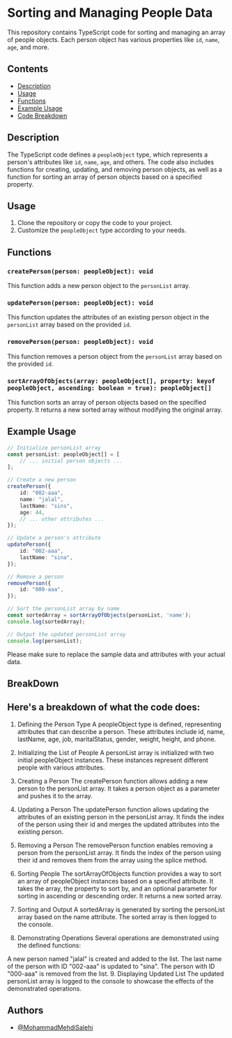 
# Sorting and Managing People Data

This repository contains TypeScript code for sorting and managing an array of people objects. Each person object has various properties like `id`, `name`, `age`, and more.

## Contents

- [Description](#description)
- [Usage](#usage)
- [Functions](#functions)
- [Example Usage](#example-usage)
- [Code Breakdown](#BreakDown)
## Description

The TypeScript code defines a `peopleObject` type, which represents a person's attributes like `id`, `name`, `age`, and others. The code also includes functions for creating, updating, and removing person objects, as well as a function for sorting an array of person objects based on a specified property.

## Usage

1. Clone the repository or copy the code to your project.
2. Customize the `peopleObject` type according to your needs.

## Functions

### `createPerson(person: peopleObject): void`

This function adds a new person object to the `personList` array.

### `updatePerson(person: peopleObject): void`

This function updates the attributes of an existing person object in the `personList` array based on the provided `id`.

### `removePerson(person: peopleObject): void`

This function removes a person object from the `personList` array based on the provided `id`.

### `sortArrayOfObjects(array: peopleObject[], property: keyof peopleObject, ascending: boolean = true): peopleObject[]`

This function sorts an array of person objects based on the specified property. It returns a new sorted array without modifying the original array.

## Example Usage

```typescript
// Initialize personList array
const personList: peopleObject[] = [
    // ... initial person objects ...
];

// Create a new person
createPerson({
    id: "002-aaa",
    name: "jalal",
    lastName: "sins",
    age: 44,
    // ... other attributes ...
});

// Update a person's attribute
updatePerson({
    id: "002-aaa",
    lastName: "sina",
});

// Remove a person
removePerson({
    id: "000-aaa",
});

// Sort the personList array by name
const sortedArray = sortArrayOfObjects(personList, 'name');
console.log(sortedArray);

// Output the updated personList array
console.log(personList);
```

Please make sure to replace the sample data and attributes with your actual data.

## BreakDown
Here's a breakdown of what the code does:
---
1. Defining the Person Type
A peopleObject type is defined, representing attributes that can describe a person. These attributes include id, name, lastName, age, job, maritalStatus, gender, weight, height, and phone.

2. Initializing the List of People
A personList array is initialized with two initial peopleObject instances. These instances represent different people with various attributes.

3. Creating a Person
The createPerson function allows adding a new person to the personList array. It takes a person object as a parameter and pushes it to the array.

4. Updating a Person
The updatePerson function allows updating the attributes of an existing person in the personList array. It finds the index of the person using their id and merges the updated attributes into the existing person.

5. Removing a Person
The removePerson function enables removing a person from the personList array. It finds the index of the person using their id and removes them from the array using the splice method.

6. Sorting People
The sortArrayOfObjects function provides a way to sort an array of peopleObject instances based on a specified attribute. It takes the array, the property to sort by, and an optional parameter for sorting in ascending or descending order. It returns a new sorted array.

7. Sorting and Output
A sortedArray is generated by sorting the personList array based on the name attribute. The sorted array is then logged to the console.

8. Demonstrating Operations
Several operations are demonstrated using the defined functions:

A new person named "jalal" is created and added to the list.
The last name of the person with ID "002-aaa" is updated to "sina".
The person with ID "000-aaa" is removed from the list.
9. Displaying Updated List
The updated personList array is logged to the console to showcase the effects of the demonstrated operations.
## Authors

- [@MohammadMehdiSalehi](https://github.com/mohammadmehdisalehi)




